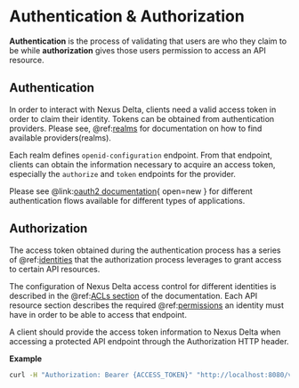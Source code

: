 # Authentication & Authorization

**Authentication** is the process of validating that users are who they claim to be while **authorization** gives those users permission to access an API resource.

## Authentication

In order to interact with Nexus Delta, clients need a valid access token in order to claim their identity. Tokens can be obtained from authentication providers.
Please see, @ref:[realms](iam-realms-api.md) for documentation on how to find available providers(realms).

Each realm defines `openid-configuration` endpoint. From that endpoint, clients can obtain the information necessary to 
acquire an access token, especially the `authorize` and `token` endpoints for the provider.

Please see @link:[oauth2 documentation](https://www.oauth.com/){ open=new } for different authentication flows available for different types of applications. 

## Authorization

The access token obtained during the authentication process has a series of @ref:[identities](iam-identities.md) 
that the authorization process leverages to grant access to certain API resources.

The configuration of Nexus Delta access control for different identities is described in the @ref:[ACLs section](iam-acls-api.md) of the documentation. Each API resource section describes the required @ref:[permissions](iam-permissions-api.md) an identity must have in order to be able to access that endpoint.

A client should provide the access token information to Nexus Delta when accessing a protected API endpoint through the
Authorization HTTP header.

**Example**

```bash
curl -H "Authorization: Bearer {ACCESS_TOKEN}" "http://localhost:8080/v1/version"
```